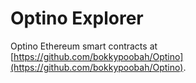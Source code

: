 # Optino Explorer

Optino Ethereum smart contracts at [https://github.com/bokkypoobah/Optino](https://github.com/bokkypoobah/Optino).
